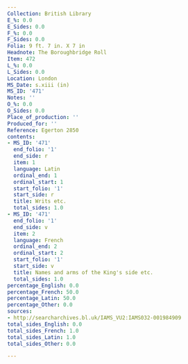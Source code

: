 ```yaml
---
Collection: British Library
E_%: 0.0
E_Sides: 0.0
F_%: 0.0
F_Sides: 0.0
Folia: 9 ft. 7 in. X 7 in
Headnote: The Boroughbridge Roll
Item: 472
L_%: 0.0
L_Sides: 0.0
Location: London
MS_Date: s.xiii (in)
MS_ID: '471'
Notes: ''
O_%: 0.0
O_Sides: 0.0
Place_of_production: ''
Produced_for: ''
Reference: Egerton 2850
contents:
- MS_ID: '471'
  end_folio: '1'
  end_side: r
  item: 1
  language: Latin
  ordinal_end: 1
  ordinal_start: 1
  start_folio: '1'
  start_side: r
  title: Writs etc.
  total_sides: 1.0
- MS_ID: '471'
  end_folio: '1'
  end_side: v
  item: 2
  language: French
  ordinal_end: 2
  ordinal_start: 2
  start_folio: '1'
  start_side: v
  title: Names and arms of the King's side etc.
  total_sides: 1.0
percentage_English: 0.0
percentage_French: 50.0
percentage_Latin: 50.0
percentage_Other: 0.0
sources:
- http://searcharchives.bl.uk/IAMS_VU2:IAMS032-001984909
total_sides_English: 0.0
total_sides_French: 1.0
total_sides_Latin: 1.0
total_sides_Other: 0.0

---
```

